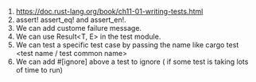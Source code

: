 1. https://doc.rust-lang.org/book/ch11-01-writing-tests.html
2. assert! assert_eq! and assert_en!.
3. We can add custome failure message.
4. We can use Result<T, E> in the test module.
5. We can test a specific test case by passing the name like cargo test <test name / test common name>
6. We can add #[ignore] above a test to ignore ( if some test is taking lots of time to run)